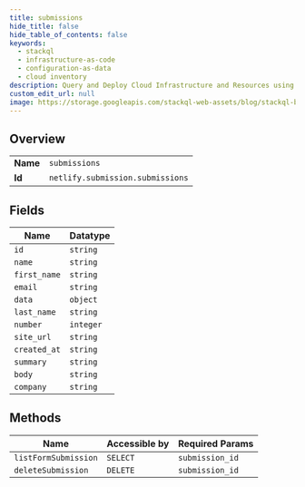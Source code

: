 ```yaml
---
title: submissions
hide_title: false
hide_table_of_contents: false
keywords:
  - stackql
  - infrastructure-as-code
  - configuration-as-data
  - cloud inventory
description: Query and Deploy Cloud Infrastructure and Resources using SQL
custom_edit_url: null
image: https://storage.googleapis.com/stackql-web-assets/blog/stackql-blog-post-featured-image.png
---
```

  
    

## Overview
<table><tbody>
<tr><td><b>Name</b></td><td><code>submissions</code></td></tr>
<tr><td><b>Id</b></td><td><code>netlify.submission.submissions</code></td></tr>
</tbody></table>

## Fields
| Name | Datatype |
| ---- | -------- |
| `id` | `string` |
| `name` | `string` |
| `first_name` | `string` |
| `email` | `string` |
| `data` | `object` |
| `last_name` | `string` |
| `number` | `integer` |
| `site_url` | `string` |
| `created_at` | `string` |
| `summary` | `string` |
| `body` | `string` |
| `company` | `string` |
## Methods
| Name | Accessible by | Required Params |
| ---- | ------------- | --------------- |
| `listFormSubmission` | `SELECT` | `submission_id` |
| `deleteSubmission` | `DELETE` | `submission_id` |
